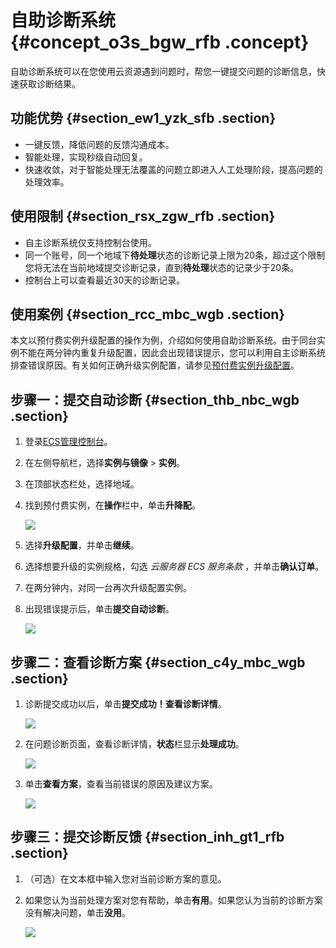 # 自助诊断系统 {#concept_o3s_bgw_rfb .concept}

自助诊断系统可以在您使用云资源遇到问题时，帮您一键提交问题的诊断信息，快速获取诊断结果。

## 功能优势 {#section_ew1_yzk_sfb .section}

-   一键反馈，降低问题的反馈沟通成本。
-   智能处理，实现秒级自动回复。
-   快速收敛，对于智能处理无法覆盖的问题立即进入人工处理阶段，提高问题的处理效率。

## 使用限制 {#section_rsx_zgw_rfb .section}

-   自主诊断系统仅支持控制台使用。
-   同一个账号，同一个地域下**待处理**状态的诊断记录上限为20条，超过这个限制您将无法在当前地域提交诊断记录，直到**待处理**状态的记录少于20条。
-   控制台上可以查看最近30天的诊断记录。

## 使用案例 {#section_rcc_mbc_wgb .section}

本文以预付费实例升级配置的操作为例，介绍如何使用自助诊断系统。由于同台实例不能在两分钟内重复升级配置，因此会出现错误提示，您可以利用自主诊断系统排查错误原因。有关如何正确升级实例配置，请参见[预付费实例升级配置](../cn.zh-CN/实例/升降配实例/升配预付费实例/预付费实例升级配置.md#)。

## 步骤一：提交自动诊断 {#section_thb_nbc_wgb .section}

1.  登录[ECS管理控制台](https://ecs.console.aliyun.com)。
2.  在左侧导航栏，选择**实例与镜像** \> **实例**。
3.  在顶部状态栏处，选择地域。
4.  找到预付费实例，在**操作**栏中，单击**升降配**。

    ![](http://static-aliyun-doc.oss-cn-hangzhou.aliyuncs.com/assets/img/120738/156083649639270_zh-CN.png)

5.  选择**升级配置**，并单击**继续**。
6.  选择想要升级的实例规格，勾选 *云服务器 ECS 服务条款* ，并单击**确认订单**。
7.  在两分钟内，对同一台再次升级配置实例。
8.  出现错误提示后，单击**提交自动诊断**。

    ![](http://static-aliyun-doc.oss-cn-hangzhou.aliyuncs.com/assets/img/120738/156083649639269_zh-CN.png)


## 步骤二：查看诊断方案 {#section_c4y_mbc_wgb .section}

1.  诊断提交成功以后，单击**提交成功！查看诊断详情**。

    ![](http://static-aliyun-doc.oss-cn-hangzhou.aliyuncs.com/assets/img/120738/156083649739271_zh-CN.png)

2.  在问题诊断页面，查看诊断详情，**状态**栏显示**处理成功**。

    ![](http://static-aliyun-doc.oss-cn-hangzhou.aliyuncs.com/assets/img/120738/156083649739272_zh-CN.png)

3.  单击**查看方案**，查看当前错误的原因及建议方案。

    ![](http://static-aliyun-doc.oss-cn-hangzhou.aliyuncs.com/assets/img/120738/156083649739273_zh-CN.png)


## 步骤三：提交诊断反馈 {#section_inh_gt1_rfb .section}

1.  （可选）在文本框中输入您对当前诊断方案的意见。
2.  如果您认为当前处理方案对您有帮助，单击**有用**。如果您认为当前的诊断方案没有解决问题，单击**没用**。

    ![](http://static-aliyun-doc.oss-cn-hangzhou.aliyuncs.com/assets/img/120738/156083649739274_zh-CN.png)


